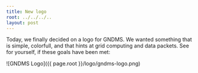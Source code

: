 ```yaml
---
title: New logo
root: ../../../..
layout: post
---
```


Today, we finally decided on a logo for GNDMS. We wanted something that is simple, colorfull, and that hints at grid computing and data packets. See for yourself, if these goals have been met:

![GNDMS Logo]({{ page.root }}/logo/gndms-logo.png)
